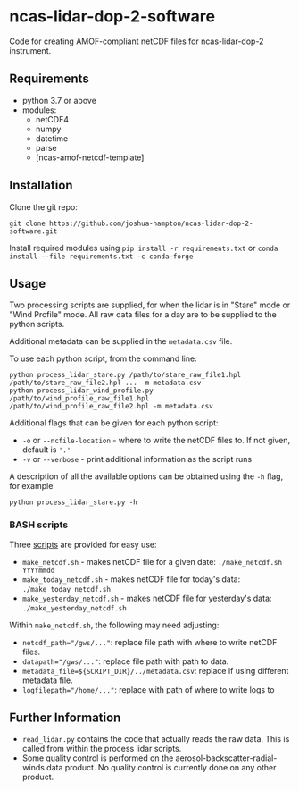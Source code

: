 # ncas-lidar-dop-2-software

Code for creating AMOF-compliant netCDF files for ncas-lidar-dop-2 instrument.

## Requirements
* python 3.7 or above
* modules:
  * netCDF4
  * numpy
  * datetime
  * parse
  * [ncas-amof-netcdf-template]


## Installation

Clone the git repo:
```
git clone https://github.com/joshua-hampton/ncas-lidar-dop-2-software.git
```

Install required modules using `pip install -r requirements.txt` or `conda install --file requirements.txt -c conda-forge`


## Usage

Two processing scripts are supplied, for when the lidar is in "Stare" mode or "Wind Profile" mode. All raw data files for a day are to be supplied to the python scripts.

Additional metadata can be supplied in the `metadata.csv` file.

To use each python script, from the command line:
```
python process_lidar_stare.py /path/to/stare_raw_file1.hpl /path/to/stare_raw_file2.hpl ... -m metadata.csv
python process_lidar_wind_profile.py /path/to/wind_profile_raw_file1.hpl /path/to/wind_profile_raw_file2.hpl -m metadata.csv
```
Additional flags that can be given for each python script:
* `-o` or `--ncfile-location` - where to write the netCDF files to. If not given, default is `'.'`
* `-v` or `--verbose` - print additional information as the script runs


A description of all the available options can be obtained using the `-h` flag, for example
```
python process_lidar_stare.py -h
```

### BASH scripts

Three [scripts] are provided for easy use:
* `make_netcdf.sh` - makes netCDF file for a given date: `./make_netcdf.sh YYYYmmdd`
* `make_today_netcdf.sh` - makes netCDF file for today's data: `./make_today_netcdf.sh`
* `make_yesterday_netcdf.sh` - makes netCDF file for yesterday's data: `./make_yesterday_netcdf.sh`

Within `make_netcdf.sh`, the following may need adjusting:
* `netcdf_path="/gws/..."`: replace file path with where to write netCDF files.
* `datapath="/gws/..."`: replace file path with path to data.
* `metadata_file=${SCRIPT_DIR}/../metadata.csv`: replace if using different metadata file.
* `logfilepath="/home/..."`: replace with path of where to write logs to


[scripts]: scripts

## Further Information

* `read_lidar.py` contains the code that actually reads the raw data. This is called from within the process lidar scripts.
* Some quality control is performed on the aerosol-backscatter-radial-winds data product. No quality control is currently done on any other product.

[ncas_amof_netcdf_template]: https://ncas-amof-netcdf-template.readthedocs.io/en/stable 
